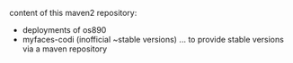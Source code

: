 content of this maven2 repository:
  * deployments of os890
  * myfaces-codi (inofficial ~stable versions)
... to provide stable versions via a maven repository